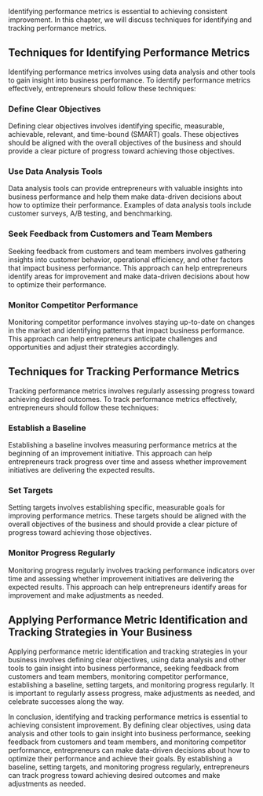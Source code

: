 
Identifying performance metrics is essential to achieving consistent improvement. In this chapter, we will discuss techniques for identifying and tracking performance metrics.

Techniques for Identifying Performance Metrics
----------------------------------------------

Identifying performance metrics involves using data analysis and other tools to gain insight into business performance. To identify performance metrics effectively, entrepreneurs should follow these techniques:

### Define Clear Objectives

Defining clear objectives involves identifying specific, measurable, achievable, relevant, and time-bound (SMART) goals. These objectives should be aligned with the overall objectives of the business and should provide a clear picture of progress toward achieving those objectives.

### Use Data Analysis Tools

Data analysis tools can provide entrepreneurs with valuable insights into business performance and help them make data-driven decisions about how to optimize their performance. Examples of data analysis tools include customer surveys, A/B testing, and benchmarking.

### Seek Feedback from Customers and Team Members

Seeking feedback from customers and team members involves gathering insights into customer behavior, operational efficiency, and other factors that impact business performance. This approach can help entrepreneurs identify areas for improvement and make data-driven decisions about how to optimize their performance.

### Monitor Competitor Performance

Monitoring competitor performance involves staying up-to-date on changes in the market and identifying patterns that impact business performance. This approach can help entrepreneurs anticipate challenges and opportunities and adjust their strategies accordingly.

Techniques for Tracking Performance Metrics
-------------------------------------------

Tracking performance metrics involves regularly assessing progress toward achieving desired outcomes. To track performance metrics effectively, entrepreneurs should follow these techniques:

### Establish a Baseline

Establishing a baseline involves measuring performance metrics at the beginning of an improvement initiative. This approach can help entrepreneurs track progress over time and assess whether improvement initiatives are delivering the expected results.

### Set Targets

Setting targets involves establishing specific, measurable goals for improving performance metrics. These targets should be aligned with the overall objectives of the business and should provide a clear picture of progress toward achieving those objectives.

### Monitor Progress Regularly

Monitoring progress regularly involves tracking performance indicators over time and assessing whether improvement initiatives are delivering the expected results. This approach can help entrepreneurs identify areas for improvement and make adjustments as needed.

Applying Performance Metric Identification and Tracking Strategies in Your Business
-----------------------------------------------------------------------------------

Applying performance metric identification and tracking strategies in your business involves defining clear objectives, using data analysis and other tools to gain insight into business performance, seeking feedback from customers and team members, monitoring competitor performance, establishing a baseline, setting targets, and monitoring progress regularly. It is important to regularly assess progress, make adjustments as needed, and celebrate successes along the way.

In conclusion, identifying and tracking performance metrics is essential to achieving consistent improvement. By defining clear objectives, using data analysis and other tools to gain insight into business performance, seeking feedback from customers and team members, and monitoring competitor performance, entrepreneurs can make data-driven decisions about how to optimize their performance and achieve their goals. By establishing a baseline, setting targets, and monitoring progress regularly, entrepreneurs can track progress toward achieving desired outcomes and make adjustments as needed.
